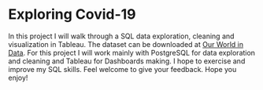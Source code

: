 # Exploring Covid-19
In this project I will walk through a SQL data exploration, cleaning and visualization in Tableau.
The dataset can be downloaded at [Our World in Data](https://ourworldindata.org/covid-deaths).
For this project I will work mainly with PostgreSQL for data exploration and cleaning and Tableau for Dashboards making. I hope to exercise and improve my SQL skills. Feel welcome to give your feedback. Hope you enjoy!
